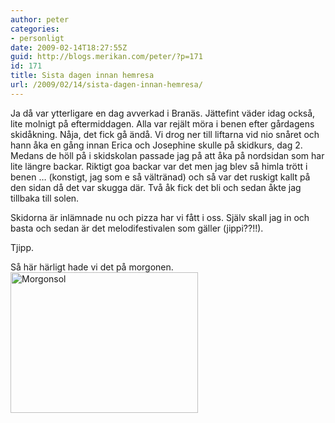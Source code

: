 ```yaml
---
author: peter
categories:
- personligt
date: 2009-02-14T18:27:55Z
guid: http://blogs.merikan.com/peter/?p=171
id: 171
title: Sista dagen innan hemresa
url: /2009/02/14/sista-dagen-innan-hemresa/
---
```


Ja då var ytterligare en dag avverkad i Branäs. Jättefint väder idag också, lite molnigt på eftermiddagen. Alla var rejält möra i benen efter gårdagens skidåkning. Nåja, det fick gå ändå. Vi drog ner till liftarna vid nio snåret och hann åka en gång innan Erica och Josephine skulle på skidkurs, dag 2. Medans de höll på i skidskolan passade jag på att åka på nordsidan som har lite längre backar. Riktigt goa backar var det men jag blev så himla trött i benen &#8230; (konstigt, jag som e så vältränad) och så var det ruskigt kallt på den sidan då det var skugga där. Två åk fick det bli och sedan åkte jag tillbaka till solen.

Skidorna är inlämnade nu och pizza har vi fått i oss. Själv skall jag in och basta och sedan är det melodifestivalen som gäller (jippi??!!).

Tjipp.

Så här härligt hade vi det på morgonen.  
<a title="Morgon" rel="lightbox" href="http://blogs.merikan.com/peter/files/2009/02/morgon.jpg"><img class="alignnone size-medium wp-image-172" src="http://blogs.merikan.com/peter/files/2009/02/morgon-300x225.jpg" alt="Morgonsol" width="300" height="225" srcset="https://blogs.merikan.com/peter/files/2009/02/morgon-300x225.jpg 300w, https://blogs.merikan.com/peter/files/2009/02/morgon.jpg 816w" sizes="(max-width: 300px) 100vw, 300px" /></a>
